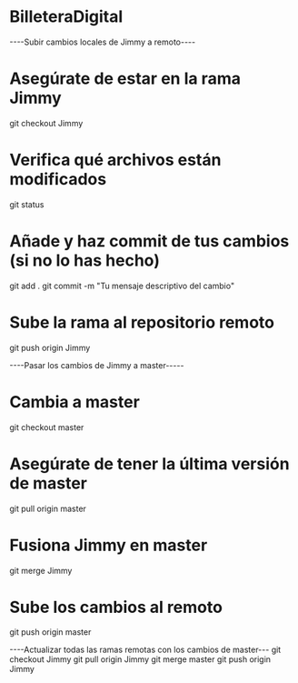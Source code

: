 # BilleteraDigital


----Subir cambios locales de Jimmy a remoto----
# Asegúrate de estar en la rama Jimmy
git checkout Jimmy
# Verifica qué archivos están modificados
git status
# Añade y haz commit de tus cambios (si no lo has hecho)
git add .
git commit -m "Tu mensaje descriptivo del cambio"
# Sube la rama al repositorio remoto
git push origin Jimmy

----Pasar los cambios de Jimmy a master-----
# Cambia a master
git checkout master
# Asegúrate de tener la última versión de master
git pull origin master
# Fusiona Jimmy en master
git merge Jimmy
# Sube los cambios al remoto
git push origin master

----Actualizar todas las ramas remotas con los cambios de master---
git checkout Jimmy
git pull origin Jimmy
git merge master
git push origin Jimmy

